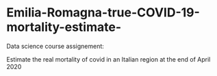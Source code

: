 # Emilia-Romagna-true-COVID-19-mortality-estimate-

Data science course assignement:

Estimate the real mortality of covid in an Italian region at the end of April 2020 

